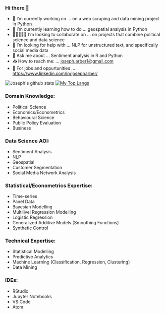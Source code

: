 ### Hi there 👋

- 🔭 I’m currently working on ... on a web scraping and data mining project in Python
- 🌱 I’m currently learning how to do ... geospatial analysis in Python
- 🧑🏾‍🤝‍🧑🏾 I’m looking to collaborate on ... on projects that combine political science and data science
- 🤔 I’m looking for help with ... NLP for unstructured text, and specifically social media data
- 💬 Ask me about ... Sentiment analysis in R and Python
- 📥 How to reach me: ... joseph.arber1@gmail.com
- 👔 For jobs and oppurtunities ... https://www.linkedin.com/in/josepharber/

 ![Joseph's github stats](https://github-readme-stats.vercel.app/api?username=jUA96&show_icons=true&theme=radical)  [![My Top Langs](https://github-readme-stats.vercel.app/api/top-langs/?username=JUA96)](https://github.com/JUA96/github-readme-stats&theme=radical)
### Domain Knowledge:

- Political Science
- Economics/Econometrics
- Behavioural Science
- Public Policy Evaluation
- Business  

### Data Science AOI:

- Sentiment Analysis
- NLP
- Geospatial 
- Customer Segmentation
- Social Media Network Analysis

### Statistical/Econometrics Expertise:

- Time-series
- Panel Data 
- Bayesian Modelling
- Multilivel Regression Modelling
- Logistic Regression
- Generalized Additive Models (Smoothing Functions)
- Synthetic Control

### Technical Expertise:

- Statistical Modelling 
- Predictive Analytics
- Machine Learning (Classification, Regression, Clustering)
- Data Mining


### IDEs:

- RStudio
- Jupyter Notebooks
- VS Code
- Atom



